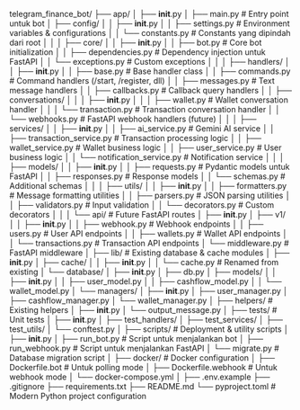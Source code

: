 telegram_finance_bot/
├── app/
│   ├── __init__.py
│   ├── main.py                     # Entry point untuk bot
│   ├── config/
│   │   ├── __init__.py
│   │   ├── settings.py             # Environment variables & configurations
│   │   └── constants.py            # Constants yang dipindah dari root
│   │
│   ├── core/
│   │   ├── __init__.py
│   │   ├── bot.py                  # Core bot initialization
│   │   ├── dependencies.py         # Dependency injection untuk FastAPI
│   │   └── exceptions.py           # Custom exceptions
│   │
│   ├── handlers/
│   │   ├── __init__.py
│   │   ├── base.py                 # Base handler class
│   │   ├── commands.py             # Command handlers (/start, /register, dll)
│   │   ├── messages.py             # Text message handlers
│   │   ├── callbacks.py            # Callback query handlers
│   │   ├── conversations/
│   │   │   ├── __init__.py
│   │   │   ├── wallet.py           # Wallet conversation handler
│   │   │   └── transaction.py      # Transaction conversation handler
│   │   └── webhooks.py             # FastAPI webhook handlers (future)
│   │
│   ├── services/
│   │   ├── __init__.py
│   │   ├── ai_service.py           # Gemini AI service
│   │   ├── transaction_service.py  # Transaction processing logic
│   │   ├── wallet_service.py       # Wallet business logic
│   │   ├── user_service.py         # User business logic
│   │   └── notification_service.py # Notification service
│   │
│   ├── models/
│   │   ├── __init__.py
│   │   ├── requests.py             # Pydantic models untuk FastAPI
│   │   ├── responses.py            # Response models
│   │   └── schemas.py              # Additional schemas
│   │
│   ├── utils/
│   │   ├── __init__.py
│   │   ├── formatters.py           # Message formatting utilities
│   │   ├── parsers.py              # JSON parsing utilities
│   │   ├── validators.py           # Input validation
│   │   └── decorators.py           # Custom decorators
│   │
│   └── api/                        # Future FastAPI routes
│       ├── __init__.py
│       ├── v1/
│       │   ├── __init__.py
│       │   ├── webhook.py          # Webhook endpoints
│       │   ├── users.py            # User API endpoints
│       │   ├── wallets.py          # Wallet API endpoints
│       │   └── transactions.py     # Transaction API endpoints
│       └── middleware.py           # FastAPI middleware
│
├── lib/                            # Existing database & cache modules
│   ├── __init__.py
│   ├── cache/
│   │   ├── __init__.py
│   │   └── cache.py                # Renamed from existing
│   └── database/
│       ├── __init__.py
│       ├── db.py
│       ├── models/
│       │   ├── __init__.py
│       │   ├── user_model.py
│       │   ├── cashflow_model.py
│       │   └── wallet_model.py
│       └── managers/
│           ├── __init__.py
│           ├── user_manager.py
│           ├── cashflow_manager.py
│           └── wallet_manager.py
│
├── helpers/                        # Existing helpers
│   ├── __init__.py
│   └── output_message.py
│
├── tests/                          # Unit tests
│   ├── __init__.py
│   ├── test_handlers/
│   ├── test_services/
│   ├── test_utils/
│   └── conftest.py
│
├── scripts/                        # Deployment & utility scripts
│   ├── __init__.py
│   ├── run_bot.py                  # Script untuk menjalankan bot
│   ├── run_webhook.py              # Script untuk menjalankan FastAPI
│   └── migrate.py                  # Database migration script
│
├── docker/                         # Docker configuration
│   ├── Dockerfile.bot              # Untuk polling mode
│   ├── Dockerfile.webhook          # Untuk webhook mode
│   └── docker-compose.yml
│
├── .env.example
├── .gitignore
├── requirements.txt
├── README.md
└── pyproject.toml                  # Modern Python project configuration